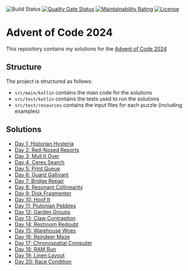 ![Build Status](https://github.com/jwcarman/adventofcode2024/actions/workflows/maven.yml/badge.svg?branch=main)
[![Quality Gate Status](https://sonarcloud.io/api/project_badges/measure?project=jwcarman_adventofcode2024&metric=alert_status)](https://sonarcloud.io/summary/new_code?id=jwcarman_adventofcode2024)
[![Maintainability Rating](https://sonarcloud.io/api/project_badges/measure?project=jwcarman_adventofcode2024&metric=sqale_rating)](https://sonarcloud.io/summary/new_code?id=jwcarman_adventofcode2024)
[![License](https://img.shields.io/badge/License-Apache_2.0-blue.svg)](https://opensource.org/licenses/Apache-2.0)

# Advent of Code 2024

This repository contains my solutions for the [Advent of Code 2024](https://adventofcode.com/2024)

## Structure

The project is structured as follows:

* `src/main/kotlin` contains the main code for the solutions
* `src/test/kotlin` contains the tests used to run the solutions
* `src/test/resources` contains the input files for each puzzle (including examples)

## Solutions

* [Day 1: Historian Hysteria](src/test/kotlin/adventofcode/Day01Test.kt)
* [Day 2: Red-Nosed Reports](src/test/kotlin/adventofcode/Day02Test.kt)
* [Day 3: Mull It Over](src/test/kotlin/adventofcode/Day03Test.kt)
* [Day 4: Ceres Search](src/test/kotlin/adventofcode/Day04Test.kt)
* [Day 5: Print Queue](src/test/kotlin/adventofcode/Day05Test.kt)
* [Day 6: Guard Gallivant](src/test/kotlin/adventofcode/Day06Test.kt)
* [Day 7: Bridge Repair](src/test/kotlin/adventofcode/Day07Test.kt)
* [Day 8: Resonant Collinearity](src/test/kotlin/adventofcode/Day08Test.kt)
* [Day 9: Disk Fragmenter](src/test/kotlin/adventofcode/Day09Test.kt)
* [Day 10: Hoof It](src/test/kotlin/adventofcode/Day10Test.kt)
* [Day 11: Plutonian Pebbles](src/test/kotlin/adventofcode/Day11Test.kt)
* [Day 12: Garden Groups](src/test/kotlin/adventofcode/Day12Test.kt)
* [Day 13: Claw Contraption](src/test/kotlin/adventofcode/Day13Test.kt)
* [Day 14: Restroom Redoubt](src/test/kotlin/adventofcode/Day14Test.kt)
* [Day 15: Warehouse Woes](src/test/kotlin/adventofcode/Day15Test.kt)
* [Day 16: Reindeer Maze](src/test/kotlin/adventofcode/Day16Test.kt)
* [Day 17: Chronospatial Computer](src/test/kotlin/adventofcode/Day17Test.kt)
* [Day 18: RAM Run](src/test/kotlin/adventofcode/Day18Test.kt)
* [Day 19: Linen Layout](src/test/kotlin/adventofcode/Day19Test.kt)
* [Day 20: Race Condition](src/test/kotlin/adventofcode/Day20Test.kt)

